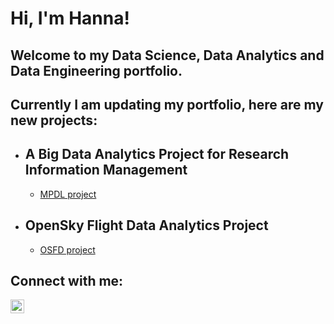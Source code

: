 <h1>Hi, I'm Hanna! </h1>
<h2>Welcome to my Data Science, Data Analytics and Data Engineering portfolio. </h2>
<h2> Currently I am updating my portfolio, here are my new projects:</h2>

- <h2>A Big Data Analytics Project for Research Information Management</h2>

  - [MPDL project](https://github.com/HannaKuzmina2024/mpdl-project)


- <h2>OpenSky Flight Data Analytics Project</h2>

  - [OSFD project](https://github.com/HannaKuzmina2024/open-sky-flight-data)



<h2> Connect with me:</h2>


[<img align="left" alt="Hanna Kuzmina | LinkedIn" width="22px" src="https://cdn.jsdelivr.net/npm/simple-icons@v3/icons/linkedin.svg" />][linkedin] 


[linkedin]: https://www.linkedin.com/in/hanna-kuzmina-528b999a/


<!--
**joshmadakor1/joshmadakor1** is a ✨ _special_ ✨ repository because its `README.md` (this file) appears on your GitHub profile.

Here are some ideas to get you started:

- 🔭 I’m currently working on ...
- 🌱 I’m currently learning ...
- 👯 I’m looking to collaborate on ...
- 🤔 I’m looking for help with ...
- 💬 Ask me about ...
- 📫 How to reach me: ...
- 😄 Pronouns: ...
- ⚡ Fun fact: ...
-->
